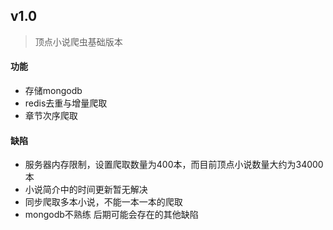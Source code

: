 ## v1.0
>   顶点小说爬虫基础版本
#### 功能
*   存储mongodb
*   redis去重与增量爬取
*   章节次序爬取
#### 缺陷
*   服务器内存限制，设置爬取数量为400本，而目前顶点小说数量大约为34000本
*   小说简介中的时间更新暂无解决
*   同步爬取多本小说，不能一本一本的爬取
*   mongodb不熟练 后期可能会存在的其他缺陷
